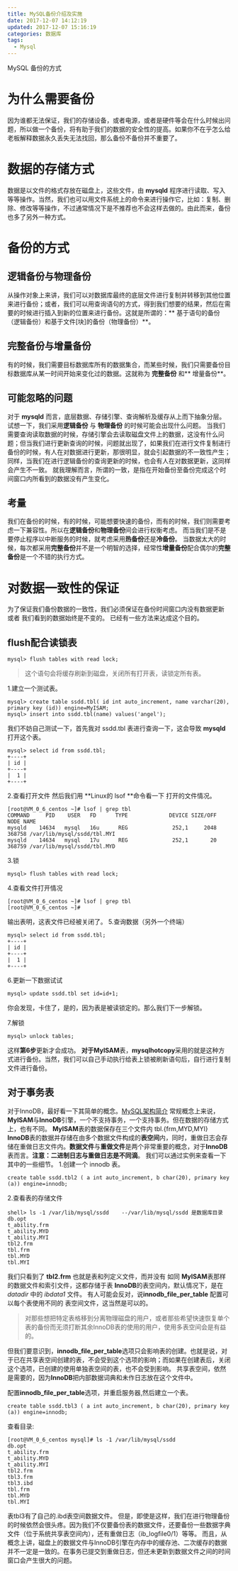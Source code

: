 ```yaml
---
title: MySQL备份介绍及实施
date: 2017-12-07 14:12:19
updated: 2017-12-07 15:16:19
categories: 数据库
tags: 
  - Mysql
---
```

MySQL 备份的方式
# 为什么需要备份
因为谁都无法保证，我们的存储设备，或者电源，或者是硬件等会在什么时候出问题，所以做一个备份，将有助于我们的数据的安全性的提高。如果你不在乎怎么给老板解释数据永久丢失无法找回，那么备份不备份并不重要了。
# 数据的存储方式
数据是以文件的格式存放在磁盘上，这些文件，由 **mysqld** 程序进行读取、写入等等操作。当然，我们也可以用文件系统上的命令来进行操作它，比如：复制、删除、修改等等操作，不过通常情况下是不推荐也不会这样去做的。由此而来，备份也多了另外一种方式。
# 备份的方式
## 逻辑备份与物理备份
从操作对象上来讲，我们可以对数据库最终的底层文件进行复制并转移到其他位置来进行备份；或者，我们可以用查询语句的方式，得到我们想要的结果，然后在需要的时候进行插入到新的位置来进行备份。这就是所谓的：** 基于语句的备份（逻辑备份）和基于文件[块]的备份（物理备份）**。
## 完整备份与增量备份
有的时候，我们需要目标数据库所有的数据集合，而某些时候，我们只需要备份目标数据库从某一时间开始来变化过的数据。这就称为 **完整备份** 和** 增量备份**。
## 可能忽略的问题
对于 **mysqld** 而言，底层数据、存储引擎、查询解析及缓存从上而下抽象分层。试想一下，我们采用**逻辑备份** 与 **物理备份** 的时候可能会出现什么问题。
当我们需要查询读取数据的时候，存储引擎会去读取磁盘文件上的数据，这没有什么问题；但当我们进行更新查询的时候，问题就出现了，如果我们在进行文件复制进行备份的时候，有人在对数据进行更新，那很明显，就会引起数据的不一致性产生；同样，当我们在进行逻辑备份的查询更新的时候，也会有人在对数据更新，这同样会产生不一致。
就我理解而言，所谓的一致，是指在开始备份至备份完成这个时间窗口内所看到的数据没有产生变化。
## 考量
我们在备份的时候，有的时候，可能想要快速的备份，而有的时候，我们则需要考虑一下兼容性。所以在**逻辑备份**和**物理备份**间会进行权衡考虑。
而当我们是不是要停止程序以中断服务的时候，就考虑采用**热备份**还是**冷备份**。
当数据太大的时候，每次都采用**完整备份**并不是一个明智的选择，经常性**增量备份**配合偶尔的**完整备份**是一个不错的执行方式。
# 对数据一致性的保证
为了保证我们备份数据的一致性，我们必须保证在备份时间窗口内没有数据更新 或者 我们看到的数据始终是不变的。
已经有一些方法来达成这个目的。
## flush配合读锁表
	mysql> flush tables with read lock;
> 这个语句会将缓存刷新到磁盘，关闭所有打开表，读锁定所有表。

1.建立一个测试表。

	mysql> create table ssdd.tbl( id int auto_increment, name varchar(20), primary key (id)) engine=MyISAM;
	mysql> insert into ssdd.tbl(name) values('angel');

我们不妨自己测试一下，首先我对 ssdd.tbl 表进行查询一下，这会导致 **mysqld** 打开这个表。

	mysql> select id from ssdd.tbl;
	+----+
	| id |
	+----+
	|  1 |
	+----+
2.查看打开文件
然后我们用 **Linux的 lsof **命令看一下 打开的文件情况。

	[root@VM_0_6_centos ~]# lsof | grep tbl
	COMMAND     PID    USER   FD      TYPE             DEVICE SIZE/OFF       NODE NAME
	mysqld    14634   mysql   16u      REG              252,1     2048     368758 /var/lib/mysql/ssdd/tbl.MYI
	mysqld    14634   mysql   17u      REG              252,1       20     368759 /var/lib/mysql/ssdd/tbl.MYD
3.锁

	mysql> flush tables with read lock;
4.查看文件打开情况


	[root@VM_0_6_centos ~]# lsof | grep tbl
	[root@VM_0_6_centos ~]#
输出表明，这表文件已经被关闭了。
5.查询数据（另外一个终端）

	mysql> select id from ssdd.tbl;
	+----+
	| id |
	+----+
	|  1 |
	+----+
6.更新一下数据试试

	mysql> update ssdd.tbl set id=id+1;
你会发现，卡住了，是的，因为表是被读锁定的。那么我们下一步解锁。

7.解锁

	mysql> unlock tables;
这样**第6步**更新才会成功。
**对于MyISAM**表，**mysqlhotcopy**采用的就是这种方式进行备份。当然，我们可以自己手动执行给表上锁被刷新语句后，自行进行复制文件进行备份。
## 对于事务表
对于InnoDB，最好看一下其简单的概念。[MySQL架构简介](/MySQL/InnoDB-Architecture.html)
常规概念上来说，**MyISAM**与**InnoDB**引擎，一个不支持事务，一个支持事务。但在数据的存储方式上，也有不同。
**MyISAM**表的数据保存在三个文件内 tbl.{frm,MYD,MYI}
**InnoDB**表的数据并存储在由多个数据文件构成的**表空间**内，同时，重做日志会存储在重做日志文件内。**数据文件**与**重做文件**是两个非常重要的概念，对于**InnoDB**表而言。**注意：二进制日志与重做日志是不同滴**。
我们可以通过实例来查看一下其中的一些细节。
1.创建一个 innodb 表。

	create table ssdd.tbl2 ( a int auto_increment, b char(20), primary key (a)) engine=innodb;
2.查看表的存储文件

	shell> ls -1 /var/lib/mysql/ssdd	--/var/lib/mysql/ssdd 是数据库目录
	db.opt
	t_ability.frm
	t_ability.MYD
	t_ability.MYI
	tbl2.frm
	tbl.frm
	tbl.MYD
	tbl.MYI
我们只看到了 __tbl2.frm__ 也就是表和列定义文件，而并没有 如同 **MyISAM**表那样的数据文件和索引文件，这都存储于表 **InnoDB**的表空间内，默认情况下，是在*datadir* 中的 *ibdata1* 文件。
有人可能会反对，说**innodb\_file\_per\_table** 配置可以每个表使用不同的 表空间文件，这当然是可以的。

>对那些想把特定表格移到分离物理磁盘的用户，或者那些希望快速恢复单个表的备份而无须打断其余InnoDB表的使用的用户，使用多表空间会是有益的。

但我们要意识到，**innodb\_file\_per\_table**选项只会影响表的创建。也就是说，对于已在共享表空间创建的表，不会受到这个选项的影响；而如果在创建表后，关闭这个选项，已创建的使用单独表空间的表，也不会受到影响。
共享表空间，依然是需要的，因为**InnoDB**把内部数据词典和未作日志放在这个文件中。

配置**innodb\_file\_per\_table**选项，并重启服务器,然后建立一个表。

	create table ssdd.tbl3 ( a int auto_increment, b char(20), primary key (a)) engine=innodb;
查看目录:

	[root@VM_0_6_centos mysql]# ls -1 /var/lib/mysql/ssdd
	db.opt
	t_ability.frm
	t_ability.MYD
	t_ability.MYI
	tbl2.frm
	tbl3.frm
	tbl3.ibd
	tbl.frm
	tbl.MYD
	tbl.MYI
表tbl3有了自己的.ibd表空间数据文件。
但是，即使是这样，我们在进行物理备份的时候依然会很头疼。因为我们不仅要备份表的数据文件，还要备份一些数据字典文件（位于系统共享表空间内），还有重做日志（ib_logfile0/1）等等。
而且，从概念上讲，磁盘上的数据文件与InnoDB引擎在内存中的缓存池、二次缓存的数据并不一定是一致的。在事务已提交到重做日志，但还未更新到数据文件之间的时间窗口会产生很大的问题。
